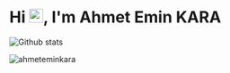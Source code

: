 # Hi <img src="https://media.giphy.com/media/hvRJCLFzcasrR4ia7z/giphy.gif" width="25px">, I'm Ahmet Emin KARA</h2>


![Github stats](https://github-readme-stats.vercel.app/api?username=ahmeteminkara&show_icons=true&cache_seconds=86400) 

<p><img align="left" src="https://github-readme-stats.vercel.app/api/top-langs?username=ahmeteminkara&show_icons=true&locale=en&layout=compact" alt="ahmeteminkara" /></p>


<!--
**ahmeteminkara/ahmeteminkara** is a ✨ _special_ ✨ repository because its `README.md` (this file) appears on your GitHub profile.

Here are some ideas to get you started:

- 🔭 I’m currently working on ...
- 🌱 I’m currently learning ...
- 👯 I’m looking to collaborate on ...
- 🤔 I’m looking for help with ...
- 💬 Ask me about ...
- 📫 How to reach me: ...
- 😄 Pronouns: ...
- ⚡ Fun fact: ...
-->
